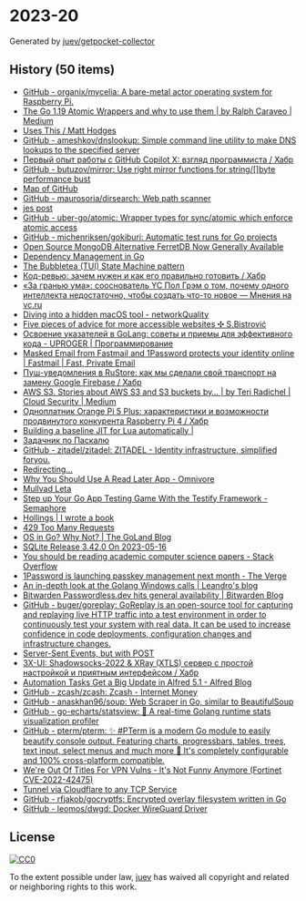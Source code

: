 # 2023-20

Generated by [juev/getpocket-collector](https://github.com/juev/getpocket-collector)

## History (50 items)

- [GitHub - organix/mycelia: A bare-metal actor operating system for Raspberry Pi.](https://github.com/organix/mycelia)
- [The Go 1.19 Atomic Wrappers and why to use them | by Ralph Caraveo | Medium](https://medium.com/@deckarep/the-go-1-19-atomic-wrappers-and-why-to-use-them-ae14c1177ad8)
- [Uses This / Matt Hodges](https://usesthis.com/interviews/matt.hodges)
- [GitHub - ameshkov/dnslookup: Simple command line utility to make DNS lookups to the specified server](https://github.com/ameshkov/dnslookup)
- [Первый опыт работы с GitHub Copilot X: взгляд программиста / Хабр](https://habr.com/ru/companies/ispmanager/articles/734990/)
- [GitHub - butuzov/mirror: Use right mirror functions for string/[]byte performance bust](https://github.com/butuzov/mirror)
- [Map of GitHub](https://anvaka.github.io/map-of-github/)
- [GitHub - maurosoria/dirsearch: Web path scanner](https://github.com/maurosoria/dirsearch)
- [jes post](https://j3s.sh/thought/vore-a-new-rss-feed-reader.html)
- [GitHub - uber-go/atomic: Wrapper types for sync/atomic which enforce atomic access](https://github.com/uber-go/atomic)
- [GitHub - michenriksen/gokiburi: Automatic test runs for Go projects](https://github.com/michenriksen/gokiburi)
- [Open Source MongoDB Alternative FerretDB Now Generally Available](https://www.infoq.com/news/2023/05/ferretdb-mongodb-ga/)
- [Dependency Management in Go](https://blog.manel.in/posts/go-deps)
- [The Bubbletea (TUI) State Machine pattern](https://www.zackproser.com/blog/bubbletea-state-machine)
- [Код-ревью: зачем нужен и как его правильно готовить / Хабр](https://habr.com/ru/companies/yandex_praktikum/articles/734568/)
- [«За гранью ума»: сооснователь YC Пол Грэм о том, почему одного интеллекта недостаточно, чтобы создать что-то новое — Мнения на vc.ru](https://vc.ru/opinions/309104-za-granyu-uma-soosnovatel-yc-pol-grem-o-tom-pochemu-odnogo-intellekta-nedostatochno-chtoby-sozdat-chto-to-novoe)
- [Diving into a hidden macOS tool - networkQuality](https://cyberhost.uk/the-hidden-macos-speedtest-tool-networkquality/)
- [Five pieces of advice for more accessible websites ✣ S.Bistrović](https://www.silvestar.codes/articles/five-pieces-of-advice-for-more-accessible-websites/)
- [Освоение указателей в GoLang: советы и приемы для эффективного кода - UPROGER | Программирование](https://uproger.com/osvoenie-ukazatelej-v-golang-sovety-i-priemy-dlya-effektivnogo-koda/)
- [Masked Email from Fastmail and 1Password protects your identity online | Fastmail | Fast, Private Email](https://www.fastmail.com/blog/masked-email-from-fastmail-and-1password-protects-your-identity-online/)
- [Пуш-уведомления в RuStore: как мы сделали свой транспорт на замену Google Firebase / Хабр](https://habr.com/ru/companies/oleg-bunin/articles/728516/)
- [AWS S3. Stories about AWS S3 and S3 buckets by… | by Teri Radichel | Cloud Security | Medium](https://medium.com/cloud-security/aws-s3-814d0e2af4ab)
- [Одноплатник Orange Pi 5 Plus: характеристики и возможности продвинутого конкурента Raspberry Pi 4 / Хабр](https://habr.com/ru/companies/selectel/articles/734860/)
- [Building a baseline JIT for Lua automatically |](https://sillycross.github.io/2023/05/12/2023-05-12/)
- [Задачник по Паскалю](https://grishaev.me/pascal-exercises/)
- [GitHub - zitadel/zitadel: ZITADEL - Identity infrastructure, simplified foryou.](https://github.com/zitadel/zitadel)
- [Redirecting…](https://thinkinglabs.io/articles/2023/05/02/continuous-code-reviews-using-non-blocking-reviews-a-case-study.html)
- [Why You Should Use A Read Later App - Omnivore](https://blog.omnivore.app/p/why-you-should-use-a-read-later-app)
- [Mullvad Leta](https://leta.mullvad.net)
- [Step up Your Go App Testing Game With the Testify Framework - Semaphore](https://semaphoreci.com/blog/testify-go)
- [Hollings | I wrote a book](https://hollings.io/book/)
- [429 Too Many Requests](https://jack-vanlightly.com/blog/2023/5/15/kafka-vs-redpanda-performance-do-the-claims-add-up)
- [OS in Go? Why Not? | The GoLand Blog](https://blog.jetbrains.com/go/2023/05/16/os-in-go-why-not/)
- [SQLite Release 3.42.0 On 2023-05-16](https://sqlite.org/releaselog/3_42_0.html)
- [You should be reading academic computer science papers - Stack Overflow](https://stackoverflow.blog/2022/12/30/you-should-be-reading-academic-computer-science-papers/)
- [1Password is launching passkey management next month - The Verge](https://www.theverge.com/2023/5/16/23725223/1password-passkey-date-password-manager)
- [An in-depth look at the Golang Windows calls | Leandro's blog](https://leandrofroes.github.io/posts/An-in-depth-look-at-Golang-Windows-calls/)
- [Bitwarden Passwordless.dev hits general availability | Bitwarden Blog](https://bitwarden.com/blog/bitwarden-passwordless-dev-hits-general-availability/)
- [GitHub - buger/goreplay: GoReplay is an open-source tool for capturing and replaying live HTTP traffic into a test environment in order to continuously test your system with real data. It can be used to increase confidence in code deployments, configuration changes and infrastructure changes.](https://github.com/buger/goreplay)
- [Server-Sent Events, but with POST](https://solovyov.net/blog/2023/eventsource-post/)
- [3X-UI: Shadowsocks-2022 & XRay (XTLS) сервер с простой настройкой и приятным интерфейсом / Хабр](https://habr.com/ru/articles/735536/)
- [Automation Tasks Get a Big Update in Alfred 5.1 - Alfred Blog](https://www.alfredapp.com/blog/tips-and-tricks/automation-tasks-big-update-in-5.1/)
- [GitHub - zcash/zcash: Zcash - Internet Money](https://github.com/zcash/zcash)
- [GitHub - anaskhan96/soup: Web Scraper in Go, similar to BeautifulSoup](https://github.com/anaskhan96/soup)
- [GitHub - go-echarts/statsview: 🚀 A real-time Golang runtime stats visualization profiler](https://github.com/go-echarts/statsview)
- [GitHub - pterm/pterm: ✨ #PTerm is a modern Go module to easily beautify console output. Featuring charts, progressbars, tables, trees, text input, select menus and much more 🚀 It's completely configurable and 100% cross-platform compatible.](https://github.com/pterm/pterm)
- [We're Out Of Titles For VPN Vulns - It's Not Funny Anymore (Fortinet CVE-2022-42475)](https://labs.watchtowr.com/fortinet-no-more-funny-titles-cve-2022-42475/)
- [Tunnel via Cloudflare to any TCP Service](https://iq.thc.org/tunnel-via-cloudflare-to-any-tcp-service)
- [GitHub - rfjakob/gocryptfs: Encrypted overlay filesystem written in Go](https://github.com/rfjakob/gocryptfs)
- [GitHub - leomos/dwgd: Docker WireGuard Driver](https://github.com/leomos/dwgd)

## License

[![CC0](https://mirrors.creativecommons.org/presskit/buttons/88x31/svg/cc-zero.svg)](https://creativecommons.org/publicdomain/zero/1.0/)

To the extent possible under law, [juev](https://github.com/juev) has waived all copyright and related or neighboring rights to this work.
